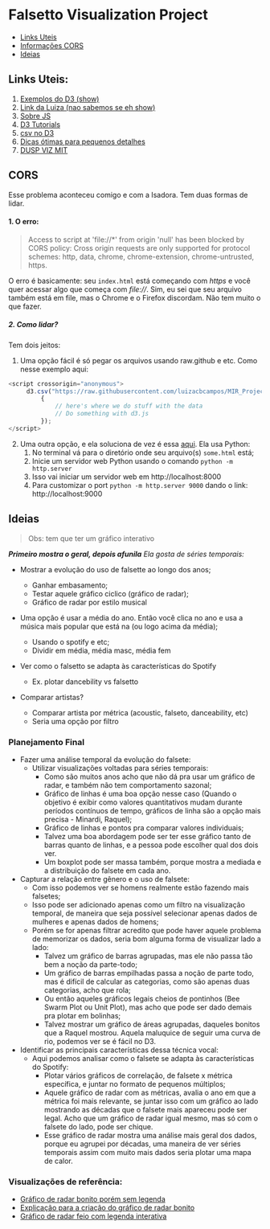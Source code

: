 # Falsetto Visualization Project

* [Links Uteis](#links-uteis)
* [Informações CORS](#cors)
* [Ideias](#ideias)

## Links Uteis:

1. [Exemplos do D3 (show)](https://github.com/richardadalton/d3examples)
1. [Link da Luiza (nao sabemos se eh show)](https://www.d3-graph-gallery.com/intro_d3js.html)
1. [Sobre JS](http://learnjsdata.com/getting_started.html)
1. [D3 Tutorials](https://github.com/d3/d3/wiki/Tutorials)
1. [csv no D3](https://charlesreid1.com/wiki/D3#Loading_Single_CSV_File)
1. [Dicas ótimas para pequenos detalhes](https://www.d3-graph-gallery.com/index.html)
1. [DUSP VIZ MIT](http://duspviz.mit.edu/d3-workshop/intro-to-d3/)

## CORS

Esse problema aconteceu comigo e com a Isadora. Tem duas formas de lidar. 

#### 1. O erro:
> Access to script at 'file://*' from origin 'null' has been blocked by CORS policy: Cross origin requests are only supported for protocol schemes: http, data, chrome, chrome-extension, chrome-untrusted, https.

O erro é basicamente: seu `index.html` está começando com *https* e você quer acessar algo que começa com *file://*. Sim, eu sei que seu arquivo também está em file, mas o Chrome e o Firefox discordam. Não tem muito o que fazer. 

##### 2. Como lidar?

Tem dois jeitos:
1. Uma opção fácil é só pegar os arquivos usando raw.github e etc. Como nesse exemplo aqui:
```javascript
<script crossorigin="anonymous">
     d3.csv("https://raw.githubusercontent.com/luizacbcampos/MIR_Project/main/MIR/dataframe.csv", function(data)
         {
             // here's where we do stuff with the data
             // Do something with d3.js
         });
</script>
```
2. Uma outra opção, e ela soluciona de vez é essa [aqui](https://stackoverflow.com/a/21608670). Ela usa Python:
   1. No terminal vá para o diretório onde seu arquivo(s) `some.html` está;
   1. Inicie um servidor web Python usando o comando `python -m http.server`
   2. Isso vai iniciar um servidor web em http://localhost:8000
   3. Para customizar o port `python -m http.server 9000` dando o link: http://localhost:9000

## Ideias
> Obs: tem que ter um gráfico interativo

_**Primeiro mostra o geral, depois afunila**_ 
_Ela gosta de séries temporais:_

 - Mostrar a evolução do uso de falsette ao longo dos anos;
    - Ganhar embasamento;
    - Testar aquele gráfico ciclico (gráfico de radar);
    - Gráfico de radar por estilo musical

 - Uma opção é usar a média do ano. Então você clica no ano e usa a música mais popular que está na (ou logo acima da média);
    - Usando o spotify e etc; 
    - Dividir em média, média masc, média fem
- Ver como o falsetto se adapta às características do Spotify
    - Ex. plotar dancebility vs falsetto

- Comparar artistas? 
    - Comparar artista por métrica (acoustic, falseto, danceability, etc)
    - Seria uma opção por filtro

    
### Planejamento Final

- Fazer uma análise temporal da evolução do falsete:
     - Utilizar visualizações voltadas para séries temporais:
          - Como são muitos anos acho que não dá pra usar um gráfico de radar, e também não tem comportamento sazonal;
          - Gráfico de linhas é uma boa opção nesse caso (Quando o objetivo é exibir como valores quantitativos mudam durante períodos contínuos de tempo, gráficos de linha são a opção mais precisa - Minardi, Raquel);
          - Gráfico de linhas e pontos pra comparar valores individuais;
          - Talvez uma boa abordagem pode ser ter esse gráfico tanto de barras quanto de linhas, e a pessoa pode escolher qual dos dois ver.
          - Um boxplot pode ser massa também, porque mostra a mediada e a distribuição do falsete em cada ano.
 - Capturar a relação entre gênero e o uso de falsete:
     - Com isso podemos ver se homens realmente estão fazendo mais falsetes;
     - Isso pode ser adicionado apenas como um filtro na visualização temporal, de maneira que seja possível selecionar apenas dados de mulheres e apenas dados de homens;
     - Porém se for apenas filtrar acredito que pode haver aquele problema de memorizar os dados, seria bom alguma forma de visualizar lado a lado:
          - Talvez um gráfico de barras agrupadas, mas ele não passa tão bem a noção da parte-todo;
          - Um gráfico de barras empilhadas passa a noção de parte todo, mas é difícil de calcular as categorias, como são apenas duas categorias, acho que rola;
          - Ou então aqueles gráficos legais cheios de pontinhos (Bee Swarm Plot ou Unit Plot), mas acho que pode ser dado demais pra plotar em bolinhas;
          - Talvez mostrar um gráfico de áreas agrupadas, daqueles bonitos que a Raquel mostrou. Aquela maluquice de seguir uma curva de rio, podemos ver se é fácil no D3.
 - Identificar as principais características dessa técnica vocal:
     - Aqui podemos analisar como o falsete se adapta às características do Spotify:
          - Plotar vários gráficos de correlação, de falsete x métrica específica, e juntar no formato de pequenos múltiplos;
          - Aquele gráfico de radar com as métricas, avalia o ano em que a métrica foi mais relevante, se juntar isso com um gráfico ao lado mostrando as décadas que o falsete mais apareceu pode ser legal. Acho que um gráfico de radar igual mesmo, mas só com o falsete do lado, pode ser chique.
          - Esse gráfico de radar mostra uma análise mais geral dos dados, porque eu agrupei por décadas, uma maneira de ver séries temporais assim com muito mais dados seria plotar uma mapa de calor.

### Visualizações de referência:
- [Gráfico de radar bonito porém sem legenda](http://bl.ocks.org/nbremer/21746a9668ffdf6d8242)
- [Explicação para a criação do gráfico de radar bonito](https://www.visualcinnamon.com/2015/10/different-look-d3-radar-chart/)
- [Gráfico de radar feio com legenda interativa](https://github.com/alangrafu/radar-chart-d3)